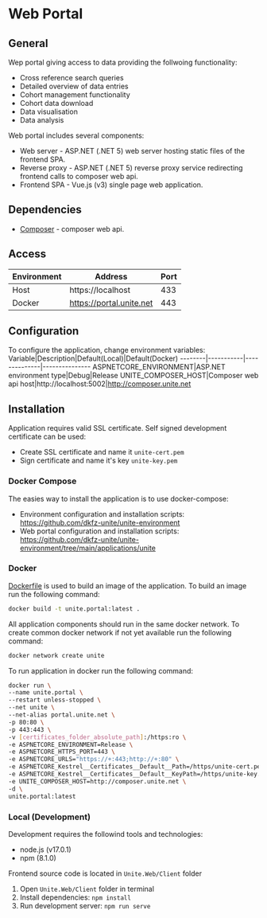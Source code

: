 # Web Portal

## General
Wep portal giving access to data providing the follwoing functionality:
- Cross reference search queries
- Detailed overview of data entries
- Cohort management functionality
- Cohort data download
- Data visualisation
- Data analysis

Web portal includes several components:
- Web server - ASP.NET (.NET 5) web server hosting static files of the frontend SPA.
- Reverse proxy - ASP.NET (.NET 5) reverse proxy service redirecting frontend calls to composer web api.
- Frontend SPA - Vue.js (v3) single page web application.

## Dependencies
- [Composer](https://github.com/dkfz-unite/unite-composer) - composer web api.

## Access
Environment|Address|Port
-----------|-------|----
Host|https://localhost|433
Docker|https://portal.unite.net|443

## Configuration
To configure the application, change environment variables:
Variable|Description|Default(Local)|Default(Docker)
--------|-----------|--------------|---------------
ASPNETCORE_ENVIRONMENT|ASP.NET environment type|Debug|Release
UNITE_COMPOSER_HOST|Composer web api host|http://localhost:5002|http://composer.unite.net

## Installation
Application requires valid SSL certificate.
Self signed development certificate can be used:
- Create SSL certificate and name it `unite-cert.pem`
- Sign certificate and name it's key `unite-key.pem`

### Docker Compose
The easies way to install the application is to use docker-compose:
- Environment configuration and installation scripts: https://github.com/dkfz-unite/unite-environment
- Web portal configuration and installation scripts: https://github.com/dkfz-unite/unite-environment/tree/main/applications/unite 

### Docker
[Dockerfile](https://github.com/dkfz-unite/unite/blob/main/Dockerfile) is used to build an image of the application.
To build an image run the following command:
```bash
docker build -t unite.portal:latest .
```

All application components should run in the same docker network.
To create common docker network if not yet available run the following command:
```bash
docker network create unite
```

To run application in docker run the following command:
```bash
docker run \
--name unite.portal \
--restart unless-stopped \
--net unite \
--net-alias portal.unite.net \
-p 80:80 \
-p 443:443 \
-v [certificates_folder_absolute_path]:/https:ro \
-e ASPNETCORE_ENVIRONMENT=Release \
-e ASPNETCORE_HTTPS_PORT=443 \
-e ASPNETCORE_URLS="https://+:443;http://+:80" \
-e ASPNETCORE_Kestrel__Certificates__Default__Path=/https/unite-cert.pem \
-e ASPNETCORE_Kestrel__Certificates__Default__KeyPath=/https/unite-key.pem \
-e UNITE_COMPOSER_HOST=http://composer.unite.net \
-d \
unite.portal:latest
```

### Local (Development)
Development requires the followind tools and technologies:
- node.js (v17.0.1)
- npm (8.1.0)

Frontend source code is located in `Unite.Web/Client` folder
1. Open `Unite.Web/Client` folder in terminal
2. Install dependencies: `npm install`
3. Run development server: `npm run serve`
